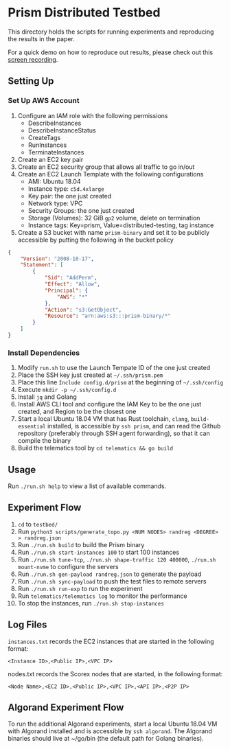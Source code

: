 # Prism Distributed Testbed

This directory holds the scripts for running experiments and reproducing the results in the paper.

For a quick demo on how to reproduce out results, please check out this [screen recording](https://asciinema.org/a/YGz4dIkfKz4DrHLtVIGSfpmly).

## Setting Up

### Set Up AWS Account

1. Configure an IAM role with the following permissions
    - DescribeInstances
    - DescribeInstanceStatus
    - CreateTags
    - RunInstances
    - TerminateInstances
2. Create an EC2 key pair
3. Create an EC2 security group that allows all traffic to go in/out
4. Create an EC2 Launch Template with the following configurations
    - AMI: Ubuntu 18.04
    - Instance type: `c5d.4xlarge`
    - Key pair: the one just created
    - Network type: VPC
    - Security Groups: the one just created
    - Storage (Volumes): 32 GiB `gp2` volume, delete on termination
    - Instance tags: Key=prism, Value=distributed-testing, tag instance
5. Create a S3 bucket with name `prism-binary` and set it to be publicly accessible by putting the following in the bucket policy

```json
{
    "Version": "2008-10-17",
    "Statement": [
        {
            "Sid": "AddPerm",
            "Effect": "Allow",
            "Principal": {
                "AWS": "*"
            },
            "Action": "s3:GetObject",
            "Resource": "arn:aws:s3:::prism-binary/*"
        }
    ]
}
```

### Install Dependencies

1. Modify `run.sh` to use the Launch Tempate ID of the one just created
2. Place the SSH key just created at `~/.ssh/prism.pem`
3. Place this line `Include config.d/prism` at the beginning of `~/.ssh/config`
4. Execute `mkdir -p ~/.ssh/config.d`
5. Install `jq` and Golang
6. Install AWS CLI tool and configure the IAM Key to be the one just created, and Region to be the closest one
7. Start a local Ubuntu 18.04 VM that has Rust toolchain, `clang`, `build-essential` installed,
   is accessible by `ssh prism`, and can read the Github repository (preferably through SSH
   agent forwarding), so that it can compile the binary
8. Build the telematics tool by `cd telematics && go build`

## Usage

Run `./run.sh help` to view a list of available commands.

## Experiment Flow

1. `cd` to `testbed/`
2. Run `python3 scripts/generate_topo.py <NUM NODES> randreg <DEGREE> > randreg.json`
3. Run `./run.sh build` to build the Prism binary
4. Run `./run.sh start-instances 100` to start 100 instances
5. Run `./run.sh tune-tcp`, `./run.sh shape-traffic 120 400000`, `./run.sh mount-nvme` to configure the servers
4. Run `./run.sh gen-payload randreg.json` to generate the payload
5. Run `./run.sh sync-payload` to push the test files to remote servers
6. Run `./run.sh run-exp` to run the experiment
7. Run `telematics/telematics log` to monitor the performance
8. To stop the instances, run `./run.sh stop-instances`

## Log Files

`instances.txt` records the EC2 instances that are started in the following
format:

```
<Instance ID>,<Public IP>,<VPC IP>
```

nodes.txt records the Scorex nodes that are started, in the following format:

```
<Node Name>,<EC2 ID>,<Public IP>,<VPC IP>,<API IP>,<P2P IP>
```

## Algorand Experiment Flow

To run the additional Algorand experiments, start a local Ubuntu 18.04 VM with Algorand installed
and is accessible by `ssh algorand`. The Algorand binaries should live at ~/go/bin (the default
path for Golang binaries).
